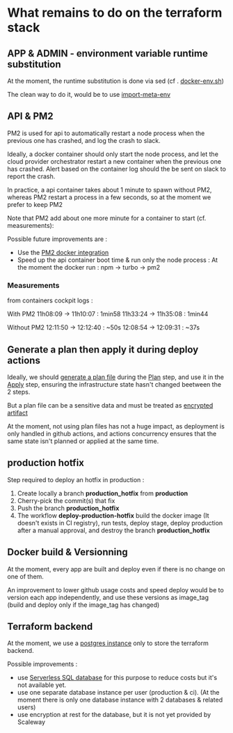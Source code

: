 # What remains to do on the terraform stack

## APP & ADMIN - environment variable runtime substitution

At the moment, the runtime substitution is done via sed (cf . [docker-env.sh](../admin/docker-env.sh))

The clean way to do it, would be to use [import-meta-env](https://import-meta-env.org/guide/getting-started/runtime-transform.html)


## API & PM2

PM2 is used for api to automatically restart a node process when the previous one has crashed, and log the crash to slack.

Ideally, a docker container should only start the node process, and let the cloud provider orchestrator restart a new container when the previous one has crashed.
Alert based on the container log should the be sent on slack to report the crash.

In practice, a api container takes about 1 minute to spawn without PM2, whereas PM2 restart a process in a few seconds, so at the moment we prefer to keep PM2

Note that PM2 add about one more minute for a container to start (cf. measurements):

Possible future improvements are :

- Use the [PM2 docker integration](https://pm2.keymetrics.io/docs/usage/docker-pm2-nodejs/)
- Speed up the api container boot time & run only the node process : At the moment the docker run : npm -> turbo -> pm2


### Measurements

from containers cockpit logs :

With PM2
11h08:09 -> 11h10:07 : 1min58
11h33:24 -> 11h35:08 : 1min44

Without PM2
12:11:50 -> 12:12:40 : ~50s
12:08:54 -> 12:09:31 : ~37s


## Generate a plan then apply it during deploy actions

Ideally, we should [generate a plan file](https://developer.hashicorp.com/terraform/cli/commands/plan#out-filename) during the [Plan](https://developer.hashicorp.com/terraform/cli/commands/plan) step, and use it in the [Apply](https://developer.hashicorp.com/terraform/cli/commands/apply) step, ensuring the infrastructure state hasn't changed beetween the 2 steps.

But a plan file can be a sensitive data and must be treated as [encrypted](https://docs.github.com/en/actions/security-guides/using-secrets-in-github-actions#storing-large-secrets) [artifact](https://docs.github.com/en/actions/using-workflows/storing-workflow-data-as-artifacts)

At the moment, not using plan files has not a huge impact, as deployment is only handled in github actions, and actions concurrency ensures that the same state isn't planned or applied at the same time.

## production hotfix

Step required to deploy an hotfix in production :

1. Create locally a branch **production_hotfix** from **production**
2. Cherry-pick the commit(s) that fix
3. Push the branch **production_hotfix**
4. The workflow **deploy-production-hotfix** build the docker image (It doesn't exists in CI registry), run tests, deploy stage, deploy production after a manual approval, and destroy the branch **production_hotfix**

## Docker build & Versionning

At the moment, every app are built and deploy even if there is no change on one of them.

An improvement to lower github usage costs and speed deploy would be to version each app independently, and use these versions as image_tag (build and deploy only if the image_tag has changed)

## Terraform backend

At the moment, we use a [postgres instance](https://www.scaleway.com/en/docs/faq/databases-for-postgresql-and-mysql/) only to store the terraform backend.

Possible improvements :

- use [Serverless SQL database](https://www.scaleway.com/en/docs/faq/serverless-sql-databases/) for this purpose to reduce costs but it's not available yet.
- use one separate database instance per user (production & ci). (At the moment there is only one database instance with 2 databases & related users)
- use encryption at rest for the database, but it is not yet provided by Scaleway
